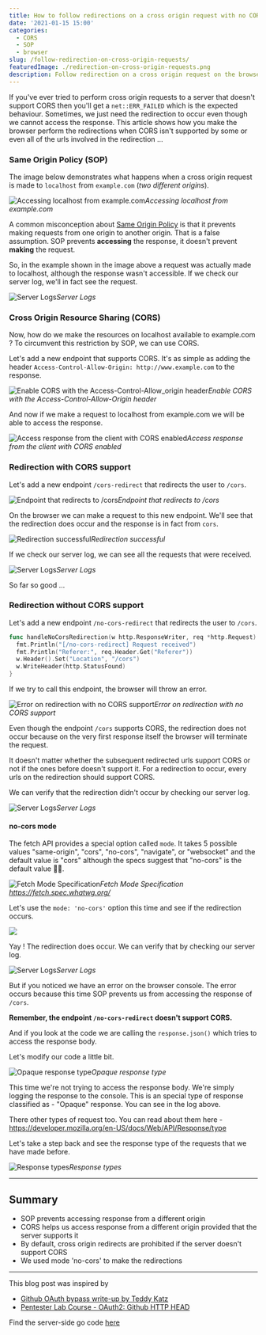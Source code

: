```yaml
---
title: How to follow redirections on a cross origin request with no CORS enabled
date: '2021-01-15 15:00'
categories:
  - CORS
  - SOP
  - browser
slug: /follow-redirection-on-cross-origin-requests/
featuredImage: ./redirection-on-cross-origin-requests.png
description: Follow redirection on a cross origin request on the browser using the Fetch API
---
```


If you've ever tried to perform cross origin requests to a server that doesn't support CORS then you'll get a `net::ERR_FAILED` which is the expected behaviour. Sometimes, we just need the redirection to occur even though we cannot access the response. This article shows how you make the browser perform the redirections when CORS isn't supported by some or even all of the urls involved in the redirection ...

### Same Origin Policy (SOP)

The image below demonstrates what happens when a cross origin request is made to `localhost` from `example.com` (_two different origins_).

![Accessing localhost from example.com](./cors-net-err-failed.png)_Accessing localhost from example.com_

A common misconception about [Same Origin Policy](https://developer.mozilla.org/en-US/docs/Web/Security/Same-origin_policy) is that it prevents making requests from one origin to another origin. That is a false assumption. SOP prevents **accessing** the response, it doesn't prevent **making** the request.

So, in the example shown in the image above a request was actually made to localhost, although the response wasn't accessible. If we check our server log, we'll in fact see the request.

![Server Logs](./request-received-sop.png)_Server Logs_

### Cross Origin Resource Sharing (CORS)

Now, how do we make the resources on localhost available to example.com ? To circumvent this restriction by SOP, we can use CORS.

Let's add a new endpoint that supports CORS. It's as simple as adding the header `Access-Control-Allow-Origin: http://www.example.com` to the response.

![Enable CORS with the Access-Control-Allow_origin header](./cors-go-server.png)_Enable CORS with the Access-Control-Allow-Origin header_

And now if we make a request to localhost from example.com we will be able to access the response.

![Access response from the client with CORS enabled](./cors-demo.png)_Access response from the client with CORS enabled_

### Redirection with CORS support

Let's add a new endpoint `/cors-redirect` that redirects the user to `/cors`.

![Endpoint that redirects to /cors](./cors-redirection-go-server.png)_Endpoint that redirects to /cors_

On the browser we can make a request to this new endpoint. We'll see that the redirection does occur and the response is in fact from `cors`.

![Redirection successful](./cors-redirect-demo.png)_Redirection successful_

If we check our server log, we can see all the requests that were received.

![Server Logs](./cors-redirection-go-output.png)_Server Logs_

So far so good ...

### Redirection without CORS support

Let's add a new endpoint `/no-cors-redirect` that redirects the user to `/cors`.

```go
func handleNoCorsRedirection(w http.ResponseWriter, req *http.Request) {
  fmt.Println("[/no-cors-redirect] Request received")
  fmt.Println("Referer:", req.Header.Get("Referer"))
  w.Header().Set("Location", "/cors")
  w.WriteHeader(http.StatusFound)
}
```

If we try to call this endpoint, the browser will throw an error.

![Error on redirection with no CORS support](./no-cors-redirection-error.png)_Error on redirection with no CORS support_

Even though the endpoint `/cors` supports CORS, the redirection does not occur because on the very first response itself the browser will terminate the request.

It doesn't matter whether the subsequent redirected urls support CORS or not if the ones before doesn't support it. For a redirection to occur, every urls on the redirection should support CORS.

We can verify that the redirection didn't occur by checking our server log.

![Server Logs](./no-cors-redirection-server-log.png)_Server Logs_

#### no-cors mode

The fetch API provides a special option called `mode`. It takes 5 possible values "same-origin", "cors", "no-cors", "navigate", or "websocket" and the default value is "cors" although the specs suggest that "no-cors" is the default value 🤷‍♂️.

![Fetch Mode Specification](./fetch-mode-specification.png)_Fetch Mode Specification https://fetch.spec.whatwg.org/_

Let's use the `mode: 'no-cors'` option this time and see if the redirection occurs.

![](./fetch-no-cors-mode.png)

Yay ! The redirection does occur. We can verify that by checking our server log.

![Server Logs](./fetch-mode-no-cors-server-log.png)_Server Logs_

But if you noticed we have an error on the browser console. The error occurs because this time SOP prevents us from accessing the response of `/cors`.

**Remember, the endpoint `/no-cors-redirect` doesn't support CORS.**

And if you look at the code we are calling the `response.json()` which tries to access the response body.

Let's modify our code a little bit.

![Opaque response type](./fetch-mode-no-cors-opaque-response.png)_Opaque response type_

This time we're not trying to access the response body. We're simply logging the response to the console. This is an special type of response classified as - "Opaque" response. You can see in the log above.

There other types of request too. You can read about them here - https://developer.mozilla.org/en-US/docs/Web/API/Response/type

Let's take a step back and see the response type of the requests that we have made before.

![Response types](./response-types-demo.png)_Response types_

---

## Summary

- SOP prevents accessing response from a different origin
- CORS helps us access response from a different origin provided that the server supports it
- By default, cross origin redirects are prohibited if the server doesn't support CORS
- We used mode 'no-cors' to make the redirections

---

This blog post was inspired by

- [Github OAuth bypass write-up by Teddy Katz](https://blog.teddykatz.com/2019/11/05/github-oauth-bypass.html)
- [Pentester Lab Course - OAuth2: Github HTTP HEAD](https://pentesterlab.com/exercises/oauth2_github/course)

Find the server-side go code [here](https://gist.github.com/adityathebe/f5905b9e28bbc78ba2abbd69e88a5c0d)
